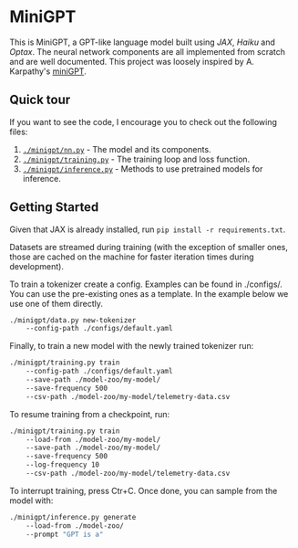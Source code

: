 # MiniGPT

This is MiniGPT, a GPT-like language model built using *JAX*, *Haiku* and
*Optax*. The neural network components are all implemented from scratch and are
well documented. This project was loosely inspired by A. Karpathy's
[miniGPT](https://github.com/karpathy/minGPT).

## Quick tour

If you want to see the code, I encourage you to check out the following files:

1. [`./minigpt/nn.py`](/minigpt/nn.py) - The model and its components.
1. [`./minigpt/training.py`](/minigpt/training.py) - The training loop and loss
   function.
1. [`./minigpt/inference.py`](/minigpt/inference.py) - Methods to use
   pretrained models for inference.

## Getting Started

Given that JAX is already installed, run `pip install -r requirements.txt`.

Datasets are streamed during training (with the exception of smaller ones,
those are cached on the machine for faster iteration times during development).

To train a tokenizer create a config. Examples can be found in ./configs/. You
can use the pre-existing ones as a template. In the example below we use one of
them directly.

```bash
./minigpt/data.py new-tokenizer
    --config-path ./configs/default.yaml
```

Finally, to train a new model with the newly trained tokenizer run:

```bash
./minigpt/training.py train
    --config-path ./configs/default.yaml
    --save-path ./model-zoo/my-model/
    --save-frequency 500
    --csv-path ./model-zoo/my-model/telemetry-data.csv
```

To resume training from a checkpoint, run:

```bash
./minigpt/training.py train
    --load-from ./model-zoo/my-model/
    --save-path ./model-zoo/my-model/
    --save-frequency 500
    --log-frequency 10
    --csv-path ./model-zoo/my-model/telemetry-data.csv
```

To interrupt training, press Ctr+C. Once done, you can sample from the model with:

```bash
./minigpt/inference.py generate
    --load-from ./model-zoo/
    --prompt "GPT is a"
```
